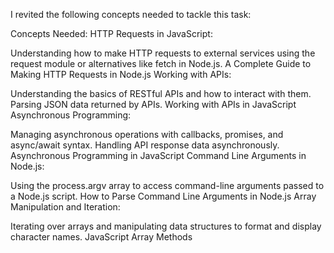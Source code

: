 I revited the following concepts needed to tackle this task:

Concepts Needed:
HTTP Requests in JavaScript:

Understanding how to make HTTP requests to external services using the request module or alternatives like fetch in Node.js.
A Complete Guide to Making HTTP Requests in Node.js
Working with APIs:

Understanding the basics of RESTful APIs and how to interact with them.
Parsing JSON data returned by APIs.
Working with APIs in JavaScript
Asynchronous Programming:

Managing asynchronous operations with callbacks, promises, and async/await syntax.
Handling API response data asynchronously.
Asynchronous Programming in JavaScript
Command Line Arguments in Node.js:

Using the process.argv array to access command-line arguments passed to a Node.js script.
How to Parse Command Line Arguments in Node.js
Array Manipulation and Iteration:

Iterating over arrays and manipulating data structures to format and display character names.
JavaScript Array Methods